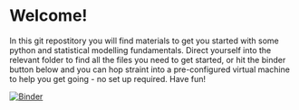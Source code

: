 # Welcome!

In this git repostitory you will find materials to get you started with some python and statistical modelling fundamentals. Direct yourself into the relevant folder to find all the files you need to get started, or hit the binder button below and you can hop straint into a pre-configured virtual machine to help you get going - no set up required. Have fun!

[![Binder](https://mybinder.org/badge_logo.svg)](https://mybinder.org/v2/gh/KieranBakerKCL/IntroductoryMaterials/HEAD)
